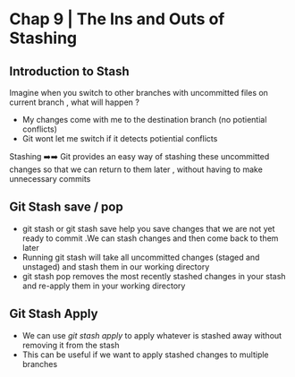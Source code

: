 # Chap 9 | The Ins and Outs of Stashing 

## Introduction to Stash 

Imagine when you switch to other branches with uncommitted files on current branch , what will happen ? 

- My changes come with me to the destination branch (no potiential conflicts)
- Git wont let me switch if it detects potiential conflicts 

Stashing ➡️➡️ Git provides an easy way of stashing these uncommitted changes so that we can return to them later , without having to make unnecessary commits

## Git Stash save / pop 

- git stash or git stash save help you save changes that we are not yet ready to commit .We can stash changes and then come back to them later 
- Running git stash will take all uncommitted changes (staged and unstaged) and stash them in our working directory 
- git stash pop removes the most recently stashed changes in your stash and re-apply them in your working directory 

## Git Stash Apply 

- We can use *git stash apply* to apply whatever is stashed away without removing it from the stash
- This can be useful if we want to apply stashed changes to multiple branches 